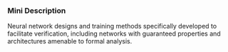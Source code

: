 ### Mini Description

Neural network designs and training methods specifically developed to facilitate verification, including networks with guaranteed properties and architectures amenable to formal analysis.
